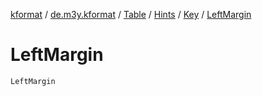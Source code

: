 [kformat](../../../../index.md) / [de.m3y.kformat](../../../index.md) / [Table](../../index.md) / [Hints](../index.md) / [Key](index.md) / [LeftMargin](./-left-margin.md)

# LeftMargin

`LeftMargin`